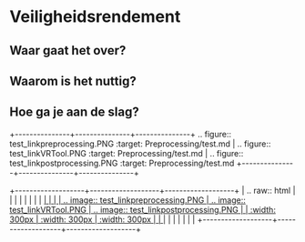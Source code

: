 Veiligheidsrendement
============================================


Waar gaat het over?
-------------------------------------------

Waarom is het nuttig?
-------------------------------------------

Hoe ga je aan de slag?
-------------------------------------------



+---------------+---------------+---------------+
.. figure:: test_linkpreprocessing.PNG
   :target: Preprocessing/test.md
|
.. figure:: test_linkVRTool.PNG
   :target: Preprocessing/test.md
|
.. figure:: test_linkpostprocessing.PNG
   :target: Preprocessing/test.md
+---------------+---------------+---------------+

+-------------------+-------------------+-------------------+
| .. raw:: html                                    |        |        |
|                                                    |        |        |
|   <a href="Preprocessing/test.md">                     |   <a href="Preprocessing/test.md">                     |   <a href="Preprocessing/test.md">                     |
|      .. image:: test_linkpreprocessing.PNG                 |      .. image:: test_linkVRTool.PNG                 |      .. image:: test_linkpostprocessing.PNG                 |
|         :width: 300px                              |         :width: 300px                              |         :width: 300px                              |
|   </a>                                            |   </a>                                            |   </a>                                            |
|                                                    |        |        |
+-------------------+-------------------+-------------------+
